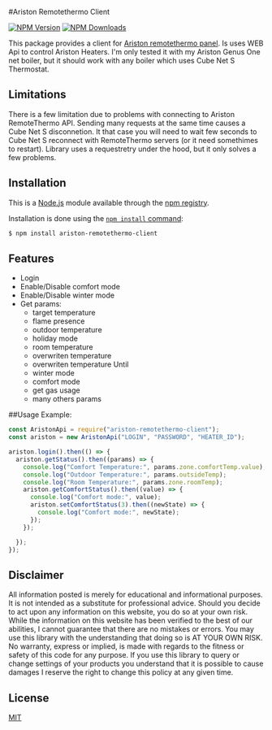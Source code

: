 #Ariston Remotethermo Client

  [![NPM Version][npm-image]][npm-url]
  [![NPM Downloads][downloads-image]][downloads-url]
  
  
This package provides a client for [Ariston remotethermo panel](https://ariston-net.remotethermo.com).
Is uses WEB Api to control Ariston Heaters.
I'm only tested it with my Ariston Genus One net boiler, but it should work with any boiler which uses Cube Net S Thermostat.

## Limitations
There is a few limitation due to problems with connecting to Ariston RemoteThermo API. Sending many requests at the same time causes a Cube Net S disconnetion. It that case you will need to wait few seconds to Cube Net S reconnect with RemoteThermo servers (or it need somethimes to restart).
Library uses a requestretry under the hood, but it only solves a few problems.

## Installation


This is a [Node.js](https://nodejs.org/en/) module available through the
[npm registry](https://www.npmjs.com/).


Installation is done using the
[`npm install` command](https://docs.npmjs.com/getting-started/installing-npm-packages-locally):

```bash
$ npm install ariston-remotethermo-client
```

## Features

  * Login
  * Enable/Disable comfort mode
  * Enable/Disable winter mode
  * Get params:
    * target temperature
    * flame presence
    * outdoor temperature
    * holiday mode
    * room temperature
    * overwriten temperature
    * overwriten temperature Until
    * winter mode
    * comfort mode
    * get gas usage
    * many others params

##Usage Example:
```js
const AristonApi = require("ariston-remotethermo-client");
const ariston = new AristonApi("LOGIN", "PASSWORD", "HEATER_ID");

ariston.login().then(() => {
  ariston.getStatus().then((params) => {
    console.log("Comfort Temperature:", params.zone.comfortTemp.value);
    console.log("Outdoor Temperature:", params.outsideTemp);
    console.log("Room Temperature:", params.zone.roomTemp);
    ariston.getComfortStatus().then((value) => {
      console.log("Comfort mode:", value);
      ariston.setComfortStatus(3).then((newState) => {
        console.log("Comfort mode:", newState);
      });
    });

  });
});
```

## Disclaimer
All information posted is merely for educational and informational purposes. It is not intended as a substitute for professional advice. Should you decide to act upon any information on this website, you do so at your own risk.
While the information on this website has been verified to the best of our abilities, I cannot guarantee that there are no mistakes or errors.
You may use this library with the understanding that doing so is AT YOUR OWN RISK. No warranty, express or implied, is made with regards to the fitness or safety of this code for any purpose. If you use this library to query or change settings of your products you understand that it is possible to cause damages
I reserve the right to change this policy at any given time. 
## License

  [MIT](LICENSE)


[npm-url]: https://npmjs.org/package/ariston-remotethermo-client
[npm-image]: https://img.shields.io/npm/v/ariston-remotethermo-client.svg
[downloads-image]: https://img.shields.io/npm/dm/ariston-remotethermo-client.svg
[downloads-url]: https://npmjs.org/package/ariston-remotethermo-client
